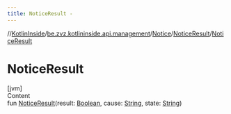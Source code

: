 ```yaml
---
title: NoticeResult -
---
```

//[KotlinInside](../../../index.md)/[be.zvz.kotlininside.api.management](../../index.md)/[Notice](../index.md)/[NoticeResult](index.md)/[NoticeResult](-notice-result.md)



# NoticeResult  
[jvm]  
Content  
fun [NoticeResult](-notice-result.md)(result: [Boolean](https://kotlinlang.org/api/latest/jvm/stdlib/kotlin/-boolean/index.html), cause: [String](https://kotlinlang.org/api/latest/jvm/stdlib/kotlin/-string/index.html), state: [String](https://kotlinlang.org/api/latest/jvm/stdlib/kotlin/-string/index.html))  



